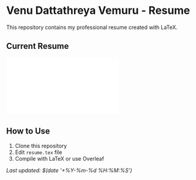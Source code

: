 # Venu Dattathreya Vemuru - Resume

This repository contains my professional resume created with LaTeX.

## Current Resume

![Resume](resume.pdf)

## How to Use

1. Clone this repository
2. Edit `resume.tex` file
3. Compile with LaTeX or use Overleaf

*Last updated: $(date '+%Y-%m-%d %H:%M:%S')*
